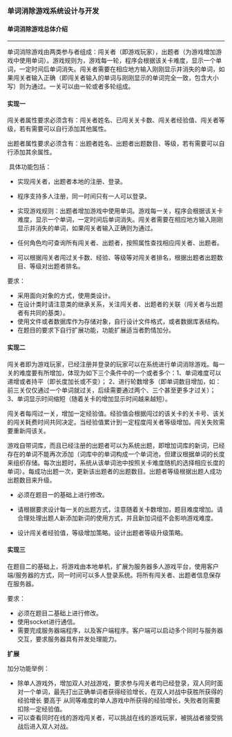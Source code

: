 ### 单词消除游戏系统设计与开发

#### 单词消除游戏总体介绍

***

​	单词消除游戏由两类参与者组成：闯关者（即游戏玩家），出题者（为游戏增加游戏中使用单词）。游戏规则为，游戏每一轮，程序会根据该关卡难度，显示一个单词，一定时间后单词消失。闯关者需要在相应地方输入刚刚显示并消失的单词，如果闯关者输入正确（即闯关者输入的单词与刚刚显示的单词完全一致，包含大小写）则为通过。一关可以由一轮或者多轮组成。

#### 实现一

​	闯关者属性要求必须含有：闯关者姓名、已闯关关卡数、闯关者经验值、闯关者等级，若有需要可以自行添加其他属性。

​	出题者属性要求必须含有：出题者姓名、出题者出题数目、等级，若有需要可以自行添加其余属性。

​	具体功能包括：

+ 实现闯关者，出题者本地的注册、登录。

+ 程序支持多人注册，同一时间只有一人可以登录。

+ 实现游戏规则：出题者增加游戏中使用单词。游戏每一关，程序会根据该关卡难度，显示一个单词，一定时间后单词消失。闯关者需要在相应地方输入刚刚显示并消失的单词，如果闯关者输入正确则为通过。

+ 任何角色均可查询所有闯关者、出题者，按照属性查找相应闯关者、出题者。

+ 可以根据闯关者闯过关卡数、经验、等级等对闯关者排名，根据出题者出题数目、等级对出题者排名。

要求：

+ 采用面向对象的方式，使用类设计。
+ 在设计类时请注意类的继承关系，关注闯关者、出题者的关联（闯关者与出题者有共同的基类）。
+ 使用文件或者数据库作为存储对象，自行设计文件格式，或者数据库表结构。
+ 在题目的要求下自行扩展功能，功能扩展适当者酌情加分。

#### 实现二

​	闯关者即为游戏玩家，已经注册并登录的玩家可以在系统进行单词消除游戏。每一关的难度要有所增加，体现为如下三个条件中的一个或者多个：1、单词难度可以递增或者持平（即长度加长或不变）； 2、进行轮数增多（即单词数目增加，如：前三关仅仅通过一个单词就过关，后续需要通过两个、三个甚至更多才过关）； 3、单词显示时间缩短（随着关卡的增加显示时间越来越短）。

​	闯关者每闯过一关，增加一定经验值。经验值会根据闯过的该关卡的关卡号、该关的闯关耗费时间共同决定。当经验值累计到一定程度闯关者等级增加。闯关失败需要重新闯该关。

​	游戏自带词库，而且已经注册的出题者可以为系统出题，即增加词库的新词，已经存在的单词不能再次添加（词库中的单词构成一个单词池，但建议根据单词的长度来组织存储。每次出题时，系统从该单词池中按照关卡难度随机的选择相应长度的单词）。每成功出题一次，更新该出题者的出题数目。出题者等级根据出题人成功出题数目来升级。

+ 必须在题目一的基础上进行修改。

+ 请根据要求设计每一关的出题方式，注意随着关卡数增加，题目难度增加。请合理处理出题人新添加新词的使用方式，并且新加词组不会影响游戏难度。
+ 设计闯关者经验值，等级增加策略。设计出题者等级升级策略。

#### 实现三

​	在题目二的基础上，将游戏由本地单机，扩展为服务器多人游戏平台，使用客户端/服务器的方式，同一时间可以多人登录系统。将所有闯关者、出题者信息保存在服务器。

要求：

+ 必须在题目二基础上进行修改。
+ 使用socket进行通信。
+ 需要完成服务器端程序，以及客户端程序。客户端可以启动多个同时与服务器交互，要求服务器具有并发处理能力。

**扩展**

加分功能举例：

+ 除单人游戏外，增加双人对战游戏，要求参与闯关者均已经登录，双人同时面对一个单词，最先打出正确单词者获得经验增长，在双人对战中获胜所获得的经验增长 要高于 从同等难度的单人游戏中所获得的经验增长，失败者则需要扣除一定经验值。
+ 可以查看同时在线的游戏闯关者，可以挑战在线的游戏玩家，被挑战者接受挑战后进入双人对战。